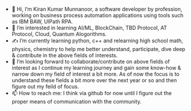 - 👋 Hi, I’m Kiran Kumar Munnanoor, a software developer by profession, working on business process automation applications using tools such as IBM BAW, UIPath RPA. 
- 👀 I’m interested in learning AI/ML, BlockChain, TBD Protocol, AT Protocol, Cloud, Quantum Alogorithms.
- :writing_hand: I’m currently learning python, c++ and relearning high school math, physics, chemistry to help me better understand, participate, dive deep & contribute in the above fields of interests.
- :handshake: I’m looking forward to collaborate/contribute on above fields of interest as I continue my learning journey and gain some know-how & narrow down my field of interest a bit more. As of now the focus is to understand these fields a bit more over the next year or so and then figure out my feild of focus.
- 📫 How to reach me: I think via github for now until I figure out the proper means of communication with the community.


